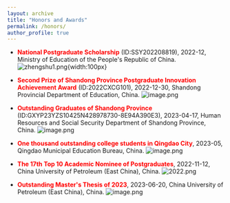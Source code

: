 ```yaml
---
layout: archive
title: "Honors and Awards"
permalink: /honors/
author_profile: true
---
```


* **<font color=red>National Postgraduate Scholarship</font>** (ID:SSY202208819), 2022-12, Ministry of Education of the People's Republic of China.
![zhengshu1.png](https://i.postimg.cc/7Yt0xKDh/zhengshu1.png?width=50%){width:100px}

* **<font color=red>Second Prize of Shandong Province Postgraduate Innovation Achievement Award</font>** (ID:2022CXCG101), 2022-12-30, Shandong Provincial Department of Education, China.
![image.png](https://i.postimg.cc/PfwXZgVF/image.png)

* **<font color=red>Outstanding Graduates of Shandong Province</font>** (ID:GXYP23YZS10425N428978730-8E94A390E3), 2023-04-17, Human Resources and Social Security Department of Shandong Province, China.
![image.png](https://i.postimg.cc/m24s9tHt/image.png)

* **<font color=red>One thousand outstanding college students in Qingdao City</font>**, 2023-05, Qingdao Municipal Education Bureau, China.
![image.png](https://i.postimg.cc/9QJCCCzz/image.png)

* **<font color=red>The 17th Top 10 Academic Nominee of Postgraduates</font>**, 2022-11-12, China University of Petroleum (East China), China.
![2022.png](https://i.postimg.cc/y6gdjgxj/2022.png)

* **<font color=red>Outstanding Master's Thesis of 2023</font>**, 2023-06-20, China University of Petroleum (East China), China.
![image.png](https://i.postimg.cc/NfCdcnBB/image.png)

